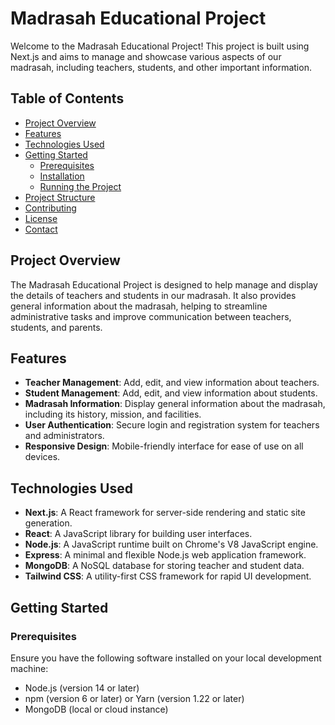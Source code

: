 # Madrasah Educational Project

Welcome to the Madrasah Educational Project! This project is built using Next.js and aims to manage and showcase various aspects of our madrasah, including teachers, students, and other important information.

## Table of Contents

- [Project Overview](#project-overview)
- [Features](#features)
- [Technologies Used](#technologies-used)
- [Getting Started](#getting-started)
  - [Prerequisites](#prerequisites)
  - [Installation](#installation)
  - [Running the Project](#running-the-project)
- [Project Structure](#project-structure)
- [Contributing](#contributing)
- [License](#license)
- [Contact](#contact)

## Project Overview

The Madrasah Educational Project is designed to help manage and display the details of teachers and students in our madrasah. It also provides general information about the madrasah, helping to streamline administrative tasks and improve communication between teachers, students, and parents.

## Features

- **Teacher Management**: Add, edit, and view information about teachers.
- **Student Management**: Add, edit, and view information about students.
- **Madrasah Information**: Display general information about the madrasah, including its history, mission, and facilities.
- **User Authentication**: Secure login and registration system for teachers and administrators.
- **Responsive Design**: Mobile-friendly interface for ease of use on all devices.

## Technologies Used

- **Next.js**: A React framework for server-side rendering and static site generation.
- **React**: A JavaScript library for building user interfaces.
- **Node.js**: A JavaScript runtime built on Chrome's V8 JavaScript engine.
- **Express**: A minimal and flexible Node.js web application framework.
- **MongoDB**: A NoSQL database for storing teacher and student data.
- **Tailwind CSS**: A utility-first CSS framework for rapid UI development.

## Getting Started

### Prerequisites

Ensure you have the following software installed on your local development machine:

- Node.js (version 14 or later)
- npm (version 6 or later) or Yarn (version 1.22 or later)
- MongoDB (local or cloud instance)